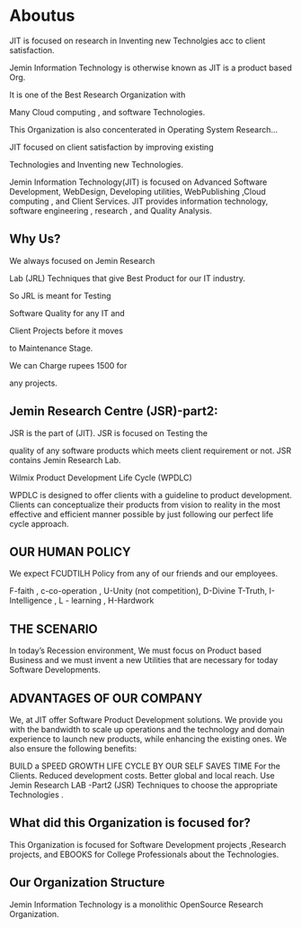 # Aboutus
JIT  is    focused  on  research   in  Inventing    new   Technolgies  acc  to client  satisfaction.


Jemin Information Technology is otherwise known as JIT is a product based Org. 


It  is  one of  the  Best  Research  Organization  with 

Many  Cloud   computing   ,  and   software   Technologies.

This  Organization  is  also  concenterated  in   Operating  System  Research...

JIT  focused  on   client  satisfaction by  improving  existing

Technologies  and  Inventing  new  Technologies.

Jemin Information Technology(JIT) is focused on Advanced Software Development, WebDesign,
Developing utilities, WebPublishing ,Cloud computing , and Client Services. JIT provides information technology,
software engineering , research , and Quality Analysis.



Why Us?
------

We always focused on Jemin Research

Lab (JRL) Techniques that give Best Product for our IT industry.

So JRL is meant for Testing

Software Quality for any IT and

Client Projects before it moves

to Maintenance Stage.

We can Charge rupees 1500 for

any projects. 

Jemin Research Centre (JSR)-part2:
---------------------------------

JSR is the part of (JIT). JSR is focused on Testing the

quality of any software products which meets client requirement or not. JSR contains Jemin Research Lab.

Wilmix Product Development Life Cycle (WPDLC)

WPDLC is designed to offer clients with a guideline to product development. Clients can conceptualize their products from vision to reality in the most effective and efficient manner possible by just following our perfect life cycle approach.

OUR HUMAN POLICY
----------------

We expect FCUDTILH Policy from any of our friends and our employees.

F-faith , c-co-operation , U-Unity (not competition), D-Divine T-Truth, I-Intelligence , L - learning , H-Hardwork



THE SCENARIO
----------------

In today’s Recession environment, We must focus on Product based Business and we must invent a new Utilities that are necessary for today Software Developments.



ADVANTAGES OF OUR COMPANY
-------------------------
We, at JIT offer Software Product Development solutions. We provide you with the bandwidth to scale up operations and the technology and domain experience to launch new products, while enhancing the existing ones. We also ensure the following benefits:

BUILD    a   SPEED  GROWTH  LIFE    CYCLE  BY  OUR  SELF
SAVES  TIME  For    the    Clients.
Reduced development costs.
Better global and local reach.
Use   Jemin  Research   LAB -Part2 (JSR) Techniques    to    choose    the  appropriate    Technologies .

What did this Organization is focused for?
-----------------------------------------
This Organization is focused for Software Development projects ,Research projects, and EBOOKS for College Professionals about the Technologies.



Our Organization Structure
--------------------------

Jemin Information  Technology  is  a   monolithic OpenSource  Research Organization.

